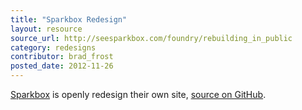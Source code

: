 ```yaml
---
title: "Sparkbox Redesign"
layout: resource
source_url: http://seesparkbox.com/foundry/rebuilding_in_public
category: redesigns
contributor: brad_frost
posted_date: 2012-11-26
---
```

[Sparkbox](http://seesparkbox.com/) is openly redesign their own site, [source on GitHub](https://github.com/sparkbox/seesparkbox.com-issuetracker).
